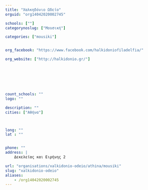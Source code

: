 ```yaml
---
title: "Χαλκηδόνιο Ωδείο"
orguid: "org14042020002745"

schools: [""]
categorynoslug: ["Μουσική"]

categories: ["mousiki"]


org_facebook: "https://www.facebook.com/halkidoniofiladelfia/"

org_website: ["http://halkidonio.gr/"]







count_schools: ""
logo: ""

description: ""
cities: ["Αθήνα"]



long: ""
lat : ""


phone: ""
address: |
    Δεκελείας και Ειρήνης 2

url: "organisations/xalkidonio-odeio/athina/mousiki"
slug: "xalkidonio-odeio"
aliases:
    - /org14042020002745
---
```



